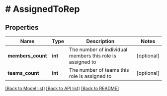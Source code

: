 # # AssignedToRep

## Properties

Name | Type | Description | Notes
------------ | ------------- | ------------- | -------------
**members_count** | **int** | The number of individual members this role is assigned to | [optional]
**teams_count** | **int** | The number of teams this role is assigned to | [optional]

[[Back to Model list]](../../README.md#models) [[Back to API list]](../../README.md#endpoints) [[Back to README]](../../README.md)
